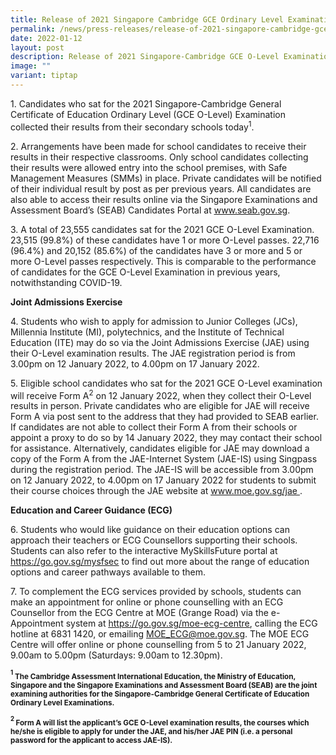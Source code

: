 ```yaml
---
title: Release of 2021 Singapore Cambridge GCE Ordinary Level Examination Results
permalink: /news/press-releases/release-of-2021-singapore-cambridge-gce-o-level-examination-results/
date: 2022-01-12
layout: post
description: Release of 2021 Singapore-Cambridge GCE O-Level Examination Results
image: ""
variant: tiptap
---
```

<p>1. Candidates who sat for the 2021 Singapore-Cambridge General Certificate
of Education Ordinary Level (GCE O-Level) Examination collected their results
from their secondary schools today<sup>1</sup>.</p>
<p>2. Arrangements have been made for school candidates to receive their
results in their respective classrooms. Only school candidates collecting
their results were allowed entry into the school premises, with Safe Management
Measures (SMMs) in place. Private candidates will be notified of their
individual result by post as per previous years. All candidates are also
able to access their results online via the Singapore Examinations and
Assessment Board’s (SEAB) Candidates Portal at <a href="https://www.seab.gov.sg/" rel="noopener noreferrer nofollow" target="_blank"><u>www.seab.gov.sg</u></a>.</p>
<p>3. A total of 23,555 candidates sat for the 2021 GCE O-Level Examination.
23,515 (99.8%) of these candidates have 1 or more O-Level passes. 22,716
(96.4%) and 20,152 (85.6%) of the candidates have 3 or more and 5 or more
O-Level passes respectively. This is comparable to the performance of candidates
for the GCE O-Level Examination in previous years, notwithstanding COVID-19.</p>
<p><strong>Joint Admissions Exercise</strong>
</p>
<p>4. Students who wish to apply for admission to Junior Colleges (JCs),
Millennia Institute (MI), polytechnics, and the Institute of Technical
Education (ITE) may do so via the Joint Admissions Exercise (JAE) using
their O-Level examination results. The JAE registration period is from
3.00pm on 12 January 2022, to 4.00pm on 17 January 2022.</p>
<p>5. Eligible school candidates who sat for the 2021 GCE O-Level examination
will receive Form A<sup>2</sup> on 12 January 2022, when they collect their
O-Level results in person. Private candidates who are eligible for JAE
will receive Form A via post sent to the address that they had provided
to SEAB earlier. If candidates are not able to collect their Form A from
their schools or appoint a proxy to do so by 14 January 2022, they may
contact their school for assistance. Alternatively, candidates eligible
for JAE may download a copy of the Form A from the JAE-Internet System
(JAE-IS) using Singpass during the registration period. The JAE-IS will
be accessible from 3.00pm on 12 January 2022, to 4.00pm on 17 January 2022
for students to submit their course choices through the JAE website at
<a href="https://www.moe.gov.sg/post-secondary/admissions/jae/" rel="noopener noreferrer nofollow" target="_blank"><u>www.moe.gov.sg/jae</u>
</a>.</p>
<p><strong>Education and Career Guidance (ECG)</strong>
</p>
<p>6. Students who would like guidance on their education options can approach
their teachers or ECG Counsellors supporting their schools. Students can
also refer to the interactive MySkillsFuture portal at <a href="https://www.myskillsfuture.gov.sg/Secondary" rel="noopener noreferrer nofollow" target="_blank"><u>https://go.gov.sg/mysfsec</u></a> to
find out more about the range of education options and career pathways
available to them.</p>
<p>7. To complement the ECG services provided by schools, students can make
an appointment for online or phone counselling with an ECG Counsellor from
the ECG Centre at MOE (Grange Road) via the e-Appointment system at <a href="https://go.gov.sg/moe-ecg-centre" rel="noopener noreferrer nofollow" target="_blank"><u>https://go.gov.sg/moe-ecg-centre</u></a>,
calling the ECG hotline at 6831 1420, or emailing <a href="MOE_ECG@moe.gov.sg" rel="noopener noreferrer nofollow" target="_blank"><u>MOE_ECG@moe.gov.sg</u></a>. The MOE ECG Centre
will offer online or phone counselling from 5 to 21 January 2022, 9.00am
to 5.00pm (Saturdays: 9.00am to 12.30pm).</p>
<p><strong><sup><sub>1</sub></sup><sub> The Cambridge Assessment International Education, the Ministry of Education, Singapore and the Singapore Examinations and Assessment Board (SEAB) are the joint examining authorities for the Singapore-Cambridge General Certificate of Education Ordinary Level Examinations.</sub></strong>
</p>
<p><strong><sup><sub>2 </sub></sup><sub>Form A will list the applicant’s GCE O-Level examination results, the courses which he/she is eligible to apply for under the JAE, and his/her JAE PIN (i.e. a personal password for the applicant to access JAE-IS).</sub></strong>
</p>
<p></p>